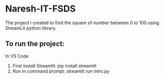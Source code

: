 # Naresh-IT-FSDS

The project i created to find the square of number between 0 to 100 using StreamLit python library.


## To run the project:
In VS Code 
1. First install Streamlit:  pip install streamlit
2. Run in command prompt: streamlit run intro.py
